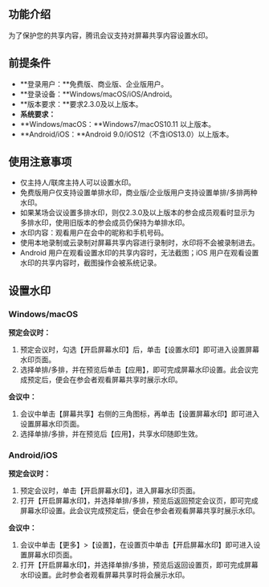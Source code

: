 ## 功能介绍
为了保护您的共享内容，腾讯会议支持对屏幕共享内容设置水印。

## 前提条件
- **登录用户：**免费版、商业版、企业版用户。
- **登录设备：**Windows/macOS/iOS/Android。
- **版本要求：**要求2.3.0及以上版本。
- **系统要求：**
 - **Windows/macOS：**Windows7/macOS10.11 以上版本。
 - **Android/iOS：**Android 9.0/iOS12（不含iOS13.0）以上版本。
 
## 使用注意事项
- 仅主持人/联席主持人可以设置水印。
- 免费版用户仅支持设置单排水印，商业版/企业版用户支持设置单排/多排两种水印。
- 如果某场会议设置多排水印，则仅2.3.0及以上版本的参会成员观看时显示为多排水印，使用旧版本的参会成员仍保持为单排水印。
- 水印内容：观看用户在会中的昵称和手机号码。
- 使用本地录制或云录制对屏幕共享内容进行录制时，水印将不会被录制进去。
- Android 用户在观看设置水印的共享内容时，无法截图；iOS 用户在观看设置水印的共享内容时，截图操作会被系统记录。


## 设置水印
### Windows/macOS
**预定会议时：**
1. 预定会议时，勾选【开启屏幕水印】后，单击【设置水印】即可进入设置屏幕水印页面。
2. 选择单排/多排，并在预览后单击【应用】，即可完成屏幕水印设置。此会议完成预定后，便会在参会者观看屏幕共享时展示水印。

**会议中：**
1. 会议中单击【屏幕共享】右侧的三角图标，再单击【设置屏幕水印】即可进入设置屏幕水印页面。
2. 选择单排/多排，并在预览后【应用】，共享水印随即生效。

### Android/iOS
**预定会议时：**
1. 预定会议时，单击【开启屏幕水印】，进入屏幕水印页面。
2. 打开【开启屏幕水印】，并选择单排/多排，预览后返回预定会议页，即可完成屏幕水印设置。此会议完成预定后，便会在参会者观看屏幕共享时展示水印。

**会议中：**
1. 会议中单击【更多】>【设置】，在设置页中单击【开启屏幕水印】即可进入设置屏幕水印页面。
2. 打开【开启屏幕水印】，并选择单排/多排，预览后返回设置页，即可完成屏幕水印设置。此时参会者观看屏幕共享时将会展示水印。

